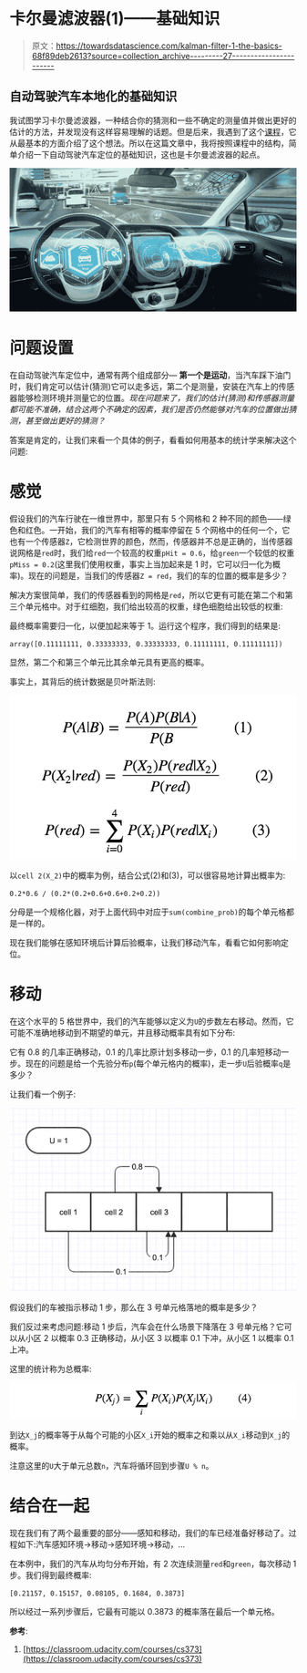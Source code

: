 # 卡尔曼滤波器(1)——基础知识

> 原文：<https://towardsdatascience.com/kalman-filter-1-the-basics-68f89deb2613?source=collection_archive---------27----------------------->

## 自动驾驶汽车本地化的基础知识

我试图学习卡尔曼滤波器，一种结合你的猜测和一些不确定的测量值并做出更好的估计的方法，并发现没有这样容易理解的话题。但是后来，我遇到了这个[课程](https://classroom.udacity.com/courses/cs373)，它从最基本的方面介绍了这个想法。所以在这篇文章中，我将按照课程中的结构，简单介绍一下自动驾驶汽车定位的基础知识，这也是卡尔曼滤波器的起点。

![](img/e01de23a082e333eda39424b996832c6.png)

# 问题设置

在自动驾驶汽车定位中，通常有两个组成部分— **第一个是运动**，当汽车踩下油门时，我们肯定可以估计(猜测)它可以走多远，第二个是测量，安装在汽车上的传感器能够检测环境并测量它的位置。*现在问题来了，我们的估计(猜测)和传感器测量都可能不准确，结合这两个不确定的因素，我们是否仍然能够对汽车的位置做出猜测，甚至做出更好的猜测？*

答案是肯定的，让我们来看一个具体的例子，看看如何用基本的统计学来解决这个问题:

# 感觉

假设我们的汽车行驶在一维世界中，那里只有 5 个网格和 2 种不同的颜色——绿色和红色。一开始，我们的汽车有相等的概率停留在 5 个网格中的任何一个，它也有一个传感器`Z`，它检测世界的颜色，然而，传感器并不总是正确的，当传感器说网格是`red`时，我们给`red`一个较高的权重`pHit = 0.6`，给`green`一个较低的权重`pMiss = 0.2`(这里我们使用权重，事实上当加起来是 1 时，它可以归一化为概率)。现在的问题是，当我们的传感器`Z = red`，我们的车的位置的概率是多少？

解决方案很简单，我们的传感器看到的网格是`red`，所以它更有可能在第二个和第三个单元格中。对于红细胞，我们给出较高的权重，绿色细胞给出较低的权重:

最终概率需要归一化，以便加起来等于 1。运行这个程序，我们得到的结果是:

```
array([0.11111111, 0.33333333, 0.33333333, 0.11111111, 0.11111111])
```

显然，第二个和第三个单元比其余单元具有更高的概率。

事实上，其背后的统计数据是贝叶斯法则:

![](img/e10da60be4cdcc285b57ff5b19ac6b53.png)

以`cell 2(X_2)`中的概率为例，结合公式(2)和(3)，可以很容易地计算出概率为:

```
0.2*0.6 / (0.2*(0.2+0.6+0.6+0.2+0.2))
```

分母是一个规格化器，对于上面代码中对应于`sum(combine_prob)`的每个单元格都是一样的。

现在我们能够在感知环境后计算后验概率，让我们移动汽车，看看它如何影响定位。

# 移动

在这个水平的 5 格世界中，我们的汽车能够以定义为`U`的步数左右移动。然而，它可能不准确地移动到不期望的单元，并且移动概率具有如下分布:

它有 0.8 的几率正确移动，0.1 的几率比原计划多移动一步，0.1 的几率短移动一步。现在的问题是给一个先验分布`p`(每个单元格内的概率)，走一步`U`后验概率`q`是多少？

让我们看一个例子:

![](img/e6a20ea30b467f8301990c6adc026a35.png)

假设我们的车被指示移动 1 步，那么在 3 号单元格落地的概率是多少？

我们反过来考虑问题:移动 1 步后，汽车会在什么场景下降落在 3 号单元格？它可以从小区 2 以概率 0.3 正确移动，从小区 3 以概率 0.1 下冲，从小区 1 以概率 0.1 上冲。

这里的统计称为总概率:

![](img/47292be4e2979201c3519af7c1414a5c.png)

到达`X_j`的概率等于从每个可能的小区`X_i`开始的概率之和乘以从`X_i`移动到`X_j`的概率。

注意这里的`U`大于单元总数`n`，汽车将循环回到步骤`U % n`。

# 结合在一起

现在我们有了两个最重要的部分——感知和移动，我们的车已经准备好移动了。过程如下:汽车感知环境→移动→感知环境→移动，…

在本例中，我们的汽车从均匀分布开始，有 2 次连续测量`red`和`green`，每次移动 1 步。我们得到最终概率:

```
[0.21157, 0.15157, 0.08105, 0.1684, 0.3873]
```

所以经过一系列步骤后，它最有可能以 0.3873 的概率落在最后一个单元格。

**参考**:

1.  [https://classroom.udacity.com/courses/cs373](https://classroom.udacity.com/courses/cs373)